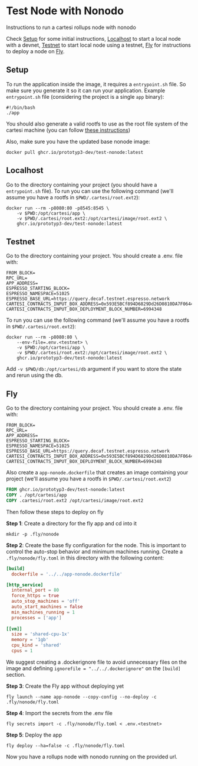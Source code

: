 # Test Node with Nonodo

Instructions to run a cartesi rollups node with nonodo

Check [Setup](#setup) for some initial instructions, [Localhost](#localhost) to start a local node with a devnet, [Testnet](#testnet) to start local node using a testnet, [Fly](#fly) for instructions to deploy a node on [Fly](https://fly.io/docs).

## Setup

To run the application inside the image, it requires a `entrypoint.sh` file. So make sure you generate it so it can run your application. Example `entrypoint.sh` file (considering the project is a single `app` binary):

```shell
#!/bin/bash
./app
```

You should also generate a valid rootfs to use as the root file system of the cartesi machine (you can follow [these instructions](/node/node.md#prepare-the-snapshot))

Also, make sure you have the updated base nonode image:

```shell
docker pull ghcr.io/prototyp3-dev/test-nonode:latest
```

## Localhost

Go to the directory containing your project (you should have a `entrypoint.sh` file). To run you can use the following command (we'll assume you have a rootfs in  `$PWD/.cartesi/root.ext2`):

```shell
docker run --rm -p8080:80 -p8545:8545 \
    -v $PWD:/opt/cartesi/app \
    -v $PWD/.cartesi/root.ext2:/opt/cartesi/image/root.ext2 \
    ghcr.io/prototyp3-dev/test-nonode:latest
```

## Testnet

Go to the directory containing your project. You should create a .env.<testnet> file with:

```shell
FROM_BLOCK=
RPC_URL=
APP_ADDRESS=
ESPRESSO_STARTING_BLOCK=
ESPRESSO_NAMESPACE=51025
ESPRESSO_BASE_URL=https://query.decaf.testnet.espresso.network
CARTESI_CONTRACTS_INPUT_BOX_ADDRESS=0x593E5BCf894D6829Dd26D0810DA7F064406aebB6
CARTESI_CONTRACTS_INPUT_BOX_DEPLOYMENT_BLOCK_NUMBER=6994348
```

To run you can use the following command (we'll assume you have a rootfs in `$PWD/.cartesi/root.ext2`):

```shell
docker run --rm -p8080:80 \
    --env-file=.env.<testnet> \
    -v $PWD:/opt/cartesi/app \
    -v $PWD/.cartesi/root.ext2:/opt/cartesi/image/root.ext2 \
    ghcr.io/prototyp3-dev/test-nonode:latest
```

Add `-v $PWD/db:/opt/cartesi/db` argument if you want to store the state and rerun using the db.

## Fly

Go to the directory containing your project. You should create a .env.<testnet> file with:

```shell
FROM_BLOCK=
RPC_URL=
APP_ADDRESS=
ESPRESSO_STARTING_BLOCK=
ESPRESSO_NAMESPACE=51025
ESPRESSO_BASE_URL=https://query.decaf.testnet.espresso.network
CARTESI_CONTRACTS_INPUT_BOX_ADDRESS=0x593E5BCf894D6829Dd26D0810DA7F064406aebB6
CARTESI_CONTRACTS_INPUT_BOX_DEPLOYMENT_BLOCK_NUMBER=6994348
```

Also create a `app-nonode.dockerfile` that creates an image containing your project (we'll assume you have a rootfs in `$PWD/.cartesi/root.ext2`)

```Dockerfile
FROM ghcr.io/prototyp3-dev/test-nonode:latest
COPY . /opt/cartesi/app
COPY .cartesi/root.ext2 /opt/cartesi/image/root.ext2
```

Then follow these steps to deploy on fly

**Step 1**: Create a directory for the fly app and cd into it

```shell
mkdir -p .fly/nonode
```

**Step 2**: Create the base fly configuration for the node. This is important to control the auto-stop behavior and minimum machines running. Create a `.fly/nonode/fly.toml` in this directory with the following content:

```toml
[build]
  dockerfile = '../../app-nonode.dockerfile'

[http_service]
  internal_port = 80
  force_https = true
  auto_stop_machines = 'off'
  auto_start_machines = false
  min_machines_running = 1
  processes = ['app']
 
[[vm]]
  size = 'shared-cpu-1x'
  memory = '1gb'
  cpu_kind = 'shared'
  cpus = 1
```

We suggest creating a .dockerignore file to avoid unnecessary files on the image and defining `ignorefile = "../../.dockerignore"` on the `[build]` section.

**Step 3**: Create the Fly app without deploying yet

```shell
fly launch --name app-nonode --copy-config --no-deploy -c .fly/nonode/fly.toml
```

**Step 4**: Import the secrets from the .env file

```shell
fly secrets import -c .fly/nonode/fly.toml < .env.<testnet>
```

**Step 5**: Deploy the app

```shell
fly deploy --ha=false -c .fly/nonode/fly.toml
```

Now you have a rollups node with nonodo running on the provided url.
